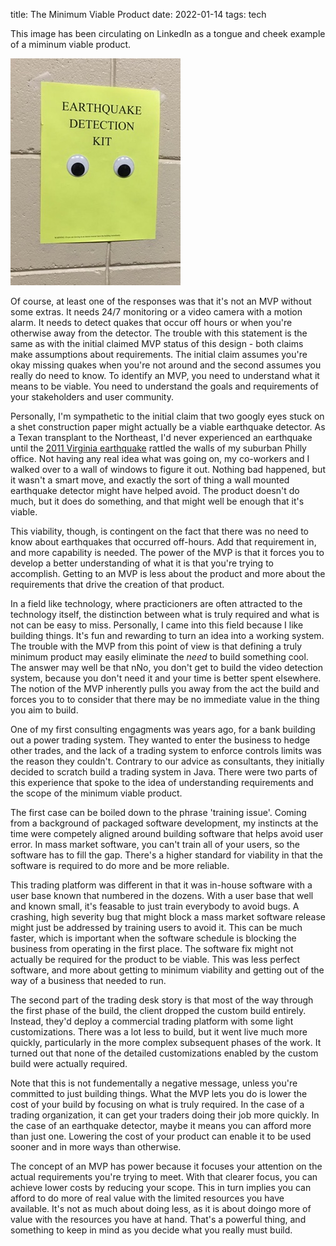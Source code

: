 title: The Minimum Viable Product
date: 2022-01-14
tags: tech

This image has been circulating on LinkedIn as a tongue and cheek
example of a miminum viable product.

<img src="earthquake-detection-kit.jpeg" width="272" height="363">

Of course, at least one of the responses was that it's not an MVP
without some extras. It needs 24/7 monitoring or a video camera with a
motion alarm.  It needs to detect quakes that occur off hours or when
you're otherwise away from the detector. The trouble with this
statement is the same as with the initial claimed MVP status of this
design - both claims make assumptions about requirements. The initial
claim assumes you're okay missing quakes when you're not around and
the second assumes you really do need to know. To identify an MVP, you
need to understand what it means to be viable. You need to understand
the goals and requirements of your stakeholders and user community.

Personally, I'm sympathetic to the initial claim that two googly eyes
stuck on a shet construction paper might actually be a viable
earthquake detector. As a Texan transplant to the Northeast, I'd never
experienced an earthquake until the 
[2011 Virginia earthquake](https://en.wikipedia.org/wiki/2011_Virginia_earthquake)
rattled the walls of my suburban Philly office. Not having any real
idea what was going on, my co-workers and I walked over to a wall of
windows to figure it out. Nothing bad happened, but it wasn't a smart
move, and exactly the sort of thing a wall mounted earthquake detector
might have helped avoid. The product doesn't do much, but it does do
something, and that might well be enough that it's viable.

This viability, though, is contingent on the fact that there was no
need to know about earthquakes that occurred off-hours. Add that
requirement in, and more capability is needed. The power of the MVP is
that it forces you to develop a better understanding of what it is
that you're trying to accomplish. Getting to an MVP is less about the
product and more about the requirements that drive the creation of
that product.

In a field like technology, where practicioners are often attracted to
the technology itself, the distinction between what is truly required
and what is not can be easy to miss. Personally, I came into this
field because I like building things. It's fun and rewarding to turn
an idea into a working system. The trouble with the MVP from this
point of view is that defining a truly minimum product may easily
eliminate the *need* to build something cool. The answer may well be
that nNo, you don't get to build the video detection system, because
you don't need it and your time is better spent elsewhere.  The notion
of the MVP inherently pulls you away from the act the build and forces
you to to consider that there may be no immediate value in the thing
you aim to build.

One of my first consulting engagments was years ago, for a bank
building out a power trading system. They wanted to enter the business
to hedge other trades, and the lack of a trading system to enforce
controls limits was the reason they couldn't. Contrary to our advice
as consultants, they initially decided to scratch build a trading
system in Java. There were two parts of this experience that spoke to
the idea of understanding requirements and the scope of the minimum
viable product.

The first case can be boiled down to the phrase 'training issue'.
Coming from a background of packaged software development, my
instincts at the time were competely aligned around building software
that helps avoid user error.  In mass market software, you can't train
all of your users, so the software has to fill the gap. There's a
higher standard for viability in that the software is required to do
more and be more reliable.

This trading platform was different in that it was in-house software
with a user base known that numbered in the dozens. With a user base
that well and known small, it's feasable to just train everybody to
avoid bugs.  A crashing, high severity bug that might block a mass
market software release might just be addressed by training users to
avoid it. This can be much faster, which is important when the
software schedule is blocking the business from operating in the first
place. The software fix might not actually be required for the product
to be viable. This was less perfect software, and more about getting
to minimum viability and getting out of the way of a business that
needed to run.

The second part of the trading desk story is that most of the way
through the first phase of the build, the client dropped the custom
build entirely. Instead, they'd deploy a commercial trading platform
with some light customizations. There was a lot less to build, but it
went live much more quickly, particularly in the more complex
subsequent phases of the work. It turned out that none of the detailed
customizations enabled by the custom build were actually required.

Note that this is not fundementally a negative message, unless you're
committed to just building things. What the MVP lets you do is lower
the cost of your build by focusing on what is truly required. In the
case of a trading organization, it can get your traders doing their
job more quickly. In the case of an earthquake detector, maybe it
means you can afford more than just one. Lowering the cost of your
product can enable it to be used sooner and in more ways than
otherwise.

The concept of an MVP has power because it focuses your attention on
the actual requirements you're trying to meet. With that clearer
focus, you can achieve lower costs by reducing your scope. This in
turn implies you can afford to do more of real value with the limited
resources you have available.  It's not as much about doing less, as
it is about doingo more of value with the resources you have at
hand. That's a powerful thing, and something to keep in mind as you
decide what you really must build.
